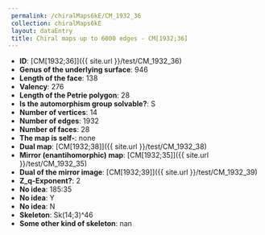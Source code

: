 ```yaml
--- 
 permalink: /chiralMaps6kE/CM_1932_36 
 collection: chiralMaps6kE
 layout: dataEntry
 title: Chiral maps up to 6000 edges - CM[1932;36]
---
```


- **ID**: [CM[1932;36]]({{ site.url }}/test/CM_1932_36)
- **Genus of the underlying surface**: 946
- **Length of the face**: 138
- **Valency**: 276
- **Length of the Petrie polygon**: 28
- **Is the automorphism group solvable?**: S
- **Number of vertices**: 14
- **Number of edges**: 1932
- **Number of faces**: 28
- **The map is self-**: none
- **Dual map**: [CM[1932;38]]({{ site.url }}/test/CM_1932_38)
- **Mirror (enantihomorphic) map**: [CM[1932;35]]({{ site.url }}/test/CM_1932_35)
- **Dual of the mirror image**: [CM[1932;39]]({{ site.url }}/test/CM_1932_39)
- **Z_q-Exponent?**: 2
- **No idea**:  185:35
- **No idea**: Y
- **No idea**: N
- **Skeleton**: Sk(14;3)^46
- **Some other kind of skeleton**: nan
